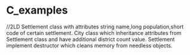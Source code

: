 # C_examples
//2LD
Settlement class with attributes string name,long population,short code of certain settlement.
City class which inheritance attributes from Settlement class and have additional district count value.
Settlement implement destructor which cleans memory from needless objects.
